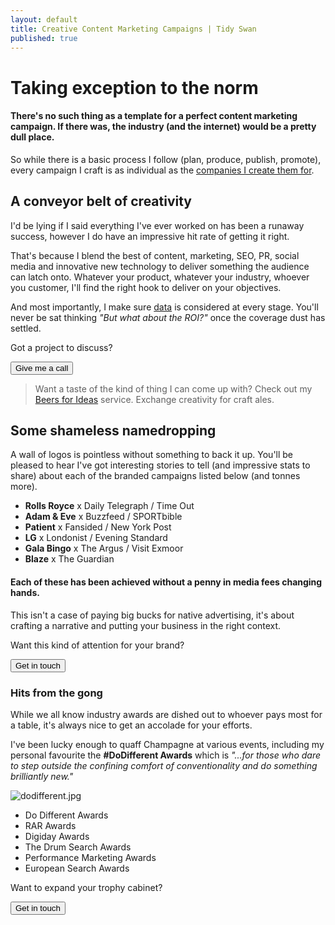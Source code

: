 ```yaml
---
layout: default
title: Creative Content Marketing Campaigns | Tidy Swan
published: true
---
```


# Taking exception to the norm

#### There's no such thing as a template for a perfect content marketing campaign. If there was, the industry (and the internet) would be a pretty dull place.

So while there is a basic process I follow (plan, produce, publish, promote), every campaign I craft is as individual as the <a href="#clients">companies I create them for</a>.

## A conveyor belt of creativity

I'd be lying if I said everything I've ever worked on has been a runaway success, however I do have an impressive hit rate of getting it right.

That's because I blend the best of content, marketing, SEO, PR, social media and innovative new technology to deliver something the audience can latch onto. Whatever your product, whatever your industry, whoever you customer, I'll find the right hook to deliver on your objectives.

And most importantly, I make sure [data](/content-campaign-analytics) is considered at every stage. You'll never be sat thinking _"But what about the ROI?"_ once the coverage dust has settled.

Got a project to discuss?

<a href="/contact"><button class="button">Give me a call</button></a>

> Want a taste of the kind of thing I can come up with? Check out my [Beers for Ideas](/beers-for-ideas) service. Exchange creativity for craft ales.

<a name="clients"></a>
## Some shameless namedropping

A wall of logos is pointless without something to back it up. You'll be pleased to hear I've got interesting stories to tell (and impressive stats to share) about each of the branded campaigns listed below (and tonnes more).

- **Rolls Royce** x Daily Telegraph / Time Out
- **Adam & Eve** x Buzzfeed / SPORTbible
- **Patient** x Fansided / New York Post
- **LG** x Londonist / Evening Standard
- **Gala Bingo** x The Argus / Visit Exmoor
- **Blaze** x The Guardian

#### Each of these has been achieved without a penny in media fees changing hands.

This isn't a case of paying big bucks for native advertising, it's about crafting a narrative and putting your business in the right context.

Want this kind of attention for your brand?

<a href="/contact"><button class="button">Get in touch</button></a>

### Hits from the gong

While we all know industry awards are dished out to whoever pays most for a table, it's always nice to get an accolade for your efforts.

I've been lucky enough to quaff Champagne at various events, including my personal favourite the **#DoDifferent Awards** which is _"...for those who dare to step outside the confining comfort of conventionality and do something brilliantly new."_

![dodifferent.jpg]({{site.baseurl}}/assets/img/dodifferent.jpg)

- Do Different Awards
- RAR Awards
- Digiday Awards
- The Drum Search Awards
- Performance Marketing Awards
- European Search Awards

Want to expand your trophy cabinet?

<a href="/contact"><button class="button">Get in touch</button></a>
